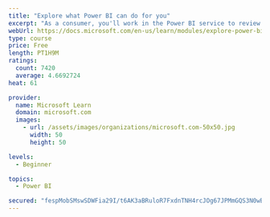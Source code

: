 ```yaml
---
title: "Explore what Power BI can do for you"
excerpt: "As a consumer, you'll work in the Power BI service to review and interact with content that has been shared with you. This module provides the foundational information that you need to work effectively in the Power BI service."
webUrl: https://docs.microsoft.com/en-us/learn/modules/explore-power-bi-service/
type: course
price: Free
length: PT1H9M
ratings:
  count: 7420
  average: 4.6692724
heat: 61

provider:
  name: Microsoft Learn
  domain: microsoft.com
  images:
    - url: /assets/images/organizations/microsoft.com-50x50.jpg
      width: 50
      height: 50

levels:
  - Beginner

topics:
  - Power BI

secured: "fespMobSMswSDWFia29I/t6AK3aBRuloR7FxdnTNH4rcJOg67JPMmGQS3N0wBKg2rJ31mgn3nOR9LxrUHi1E3MPmYfs/jCsrEI22I0lX9xqYMiB4hD9J8lnKJ3C63b5iqjw3j/0Jbx4LtqGPUTD8L5DeQgVpw9jiJxGOt5PRCNar0RSZVt7LA77G1ipHGzs6EagKDTSu21zkt9mPNT94tWP0eCRy+SOy5+CL/9PrAybdagTZJvBKoknsTBvkIamdWLkn2JOQF2yhXPisOhJxwBm8d4j3XsY+BwJdRJH91tVK2y8yNrCecr68QFhxDQP998UonEpounhz2unXavYJInDMPfsWkwkKVRZeObb+KdjoPjOmFsebYibOPJXZa7XM+rO7AR4+IQvcCTMOWGgMczcXruLORmOGEV4f7Jtur40=;82HDfCFX4ADzrfDwZzSU9w=="
---
```


